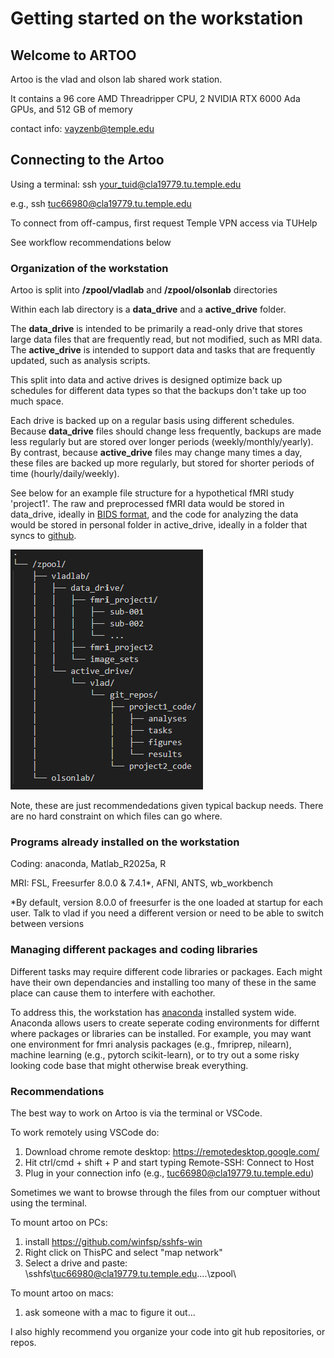 # Getting started on the workstation


## Welcome to ARTOO

Artoo is the vlad and olson lab shared work station. 

It contains a 96 core AMD Threadripper CPU, 2 NVIDIA RTX 6000 Ada GPUs, and 512 GB of memory

contact info: vayzenb@temple.edu

## Connecting to the Artoo

Using a terminal:
ssh your_tuid@cla19779.tu.temple.edu

e.g., ssh tuc66980@cla19779.tu.temple.edu

To connect from off-campus, first request Temple VPN access via TUHelp

See workflow recommendations below

### Organization of the workstation

Artoo is split into **/zpool/vladlab** and **/zpool/olsonlab** directories

Within each lab directory is a **data_drive** and a **active_drive** folder. 

The **data_drive** is intended to be primarily a read-only drive that stores large data files that are frequently read, but not modified, such as MRI data.
The **active_drive** is intended to support data and tasks that are frequently updated, such as analysis scripts. 

This split into data and active drives is designed optimize back up schedules for different data types so that the backups don't take up too much space. 

Each drive is backed up on a regular basis using different schedules. Because **data_drive** files should change less frequently, backups are made less regularly but are stored over longer periods (weekly/monthly/yearly).  By contrast, because **active_drive** files may change many times a day, these files are backed up more regularly, but stored for shorter periods of time (hourly/daily/weekly). 

See below for an example file structure for a hypothetical fMRI study 'project1'. The raw and preprocessed fMRI data would be stored in data_drive, ideally in [BIDS format](https://bids.neuroimaging.io/index.html), and the code for analyzing the data would be stored in personal folder in active_drive, ideally in a folder that syncs to [github](https://docs.github.com/en/get-started/git-basics).

![image](files/directory_structure.png)

Note, these are just recommendedations given typical backup needs. There are no hard constraint on which files can go where.

### Programs already installed on the workstation

Coding: anaconda, Matlab_R2025a, R 

MRI: FSL, Freesurfer 8.0.0 & 7.4.1*, AFNI, ANTS, wb_workbench

*By default, version 8.0.0 of freesurfer is the one loaded at startup for each user. Talk to vlad if you need a different version or need to be able to switch between versions

### Managing different packages and coding libraries

Different tasks may require different code libraries or packages. Each might have their own dependancies and installing too many of these in the same place can cause them to interfere with eachother. 

To address this, the workstation has [anaconda](https://docs.conda.io/projects/conda/en/stable/user-guide/cheatsheet.html) installed system wide. Anaconda allows users to create seperate coding environments for differnt where packages or libraries can be installed. For example, you may want one environment for fmri analysis packages (e.g., fmriprep, nilearn), machine learning (e.g., pytorch scikit-learn), or to try out a some risky looking code base that might otherwise break everything.

### Recommendations

The best way to work on Artoo is via the terminal or VSCode.

To work remotely using VSCode do:
1. Download chrome remote desktop: https://remotedesktop.google.com/
2. Hit ctrl/cmd + shift + P and start typing  Remote-SSH: Connect to Host
3. Plug in your connection info (e.g., tuc66980@cla19779.tu.temple.edu)

Sometimes we want to browse through the files from our comptuer without using the terminal. 

To mount artoo on PCs: 
1. install https://github.com/winfsp/sshfs-win
2. Right click on ThisPC and select "map network"
3. Select a drive and paste: \\sshfs\tuc66980@cla19779.tu.temple.edu\..\..\zpool\

To mount artoo on macs:
1. ask someone with a mac to figure it out...

I also highly recommend you organize your code into git hub repositories, or repos.




